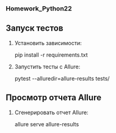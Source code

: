 ### Homework_Python22


## Запуск тестов

1.  Установить зависимости:

    pip install -r requirements.txt

2.  Запустить тесты с Allure:

    pytest --alluredir=allure-results tests/

## Просмотр отчета Allure

1.  Сгенерировать отчет Allure:

    allure serve allure-results
    
